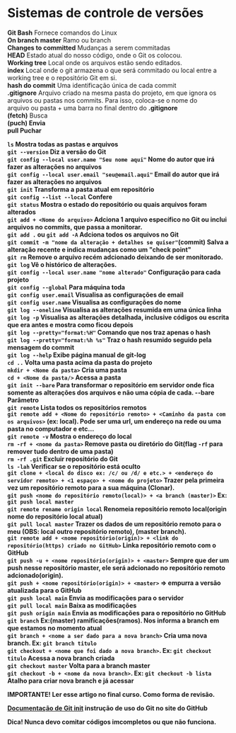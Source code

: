  <h1>Sistemas de controle de versões</h1> 

<b>Git Bash</b> Fornece comandos do Linux<br>
<b>On branch master</b> Ramo ou branch<br>
<b>Changes to committed</b> Mudanças a serem commitadas<br>
<b>HEAD</b> Estado atual do nosso código, onde o Git os colocou.<br>
<b>Working tree</b> Local onde os arquivos estão sendo editados.<br>
<b>index</b> Local onde o git armazena o que será commitado ou local entre a working tree e o repositório Git em si.<br>
<b>hash do commit</b> Uma identificação única de cada commit<br>
<b>.gitignore</b> Arquivo criado na mesma pasta do projeto, em que ignora os arquivos ou pastas nos commits. Para isso, coloca-se o nome do<br> arquivo ou pasta + uma barra no final dentro do <b>.gitignore</b><br>
<b>(fetch)</b> Busca<br>
<b>(puch)<b> Envia<br> 
<b>pull</b> Puchar<br>

`ls` Mostra todas as pastas e arquivos<br>
`git --version` Diz a versão do Git<br>
`git config --local user.name "Seu nome aqui"` Nome do autor que irá fazer as alterações no arquivos<br>
`git config --local user.email "seu@email.aqui"` Email do autor que irá fazer as alterações no arquivos<br>
`git init` Transforma a pasta atual em repositório<br>
`git config --list --local` Confere<br> 
`git status` Mostra o estado do repositório ou quais arquivos foram alterados<br>
`git add + <Nome do arquivo>` Adciona 1 arquivo específico no Git ou inclui arquivos no commits, que passa a monitorar.<br>
`git add .` ou `git add -A` Adciona todos os arquivos no Git<br>
`git commit -m "nome da alteração + detalhes se quiser"`(commit) Salva a alteração recente e indica mudanças como um <b>"check point"</b><br>
`git rm` Remove o arquivo recém adcionado deixando de ser monitorado.<br>
`git log` Vê o histórico de alterações.<br>
`git config --local user.name "nome alterado"` Configuração para cada projeto<br>
`git config --global` Para máquina toda<br>
`git config user.email` Visualisa as configurações de email<br>
`git config user.name` Visualisa as configurações do nome<br>
`git log --oneline` Visualisa as alterações resumida em uma única linha<br>
`git log -p` Visualisa as alterações detalhada, inclusive códigos ou escrita que era antes e mostra como ficou depois<br>
`git log --pretty="format:%H"` Comando que nos traz apenas o hash<br>
`git log --pretty="format:%h %s"` Traz o hash resumido seguido pela mensagem do commit<br>
`git log --help` Exibe página manual de git-log<br>
`cd ..` Volta uma pasta acima da pasta do projeto<br>
`mkdir + <Nome da pasta>` Cria uma pasta<br>
`cd + <Nome da pasta/>` Acessa a pasta<br>
`git init --bare` Para transformar o repositório em servidor onde fica somente as alterações dos arquivos e não uma cópia de cada. <b>--bare</b> Parâmetro<br>
`git remote` Lista todos os repositórios remotos<br>
`git remote add + <Nome do repositório remoto> + <Caminho da pasta com os arquivos>` (ex: local). Pode ser uma url, um endereço na rede ou uma pasta no computador e etc...<br>
`git remote -v` Mostra o endereço do local<br>
`rm -rf + <nome da pasta>` Remove pasta ou diretório do Git(flag `-rf` para remover tudo dentro de uma pasta)<br>
`rm -rf .git` Excluir repositório do Git<br>
`ls -lah` Verificar se o repositório está oculto<br>
`git clone + <local do disco ex: /c/ ou /d/ e etc.> + <endereço do servidor remoto> + <1 espaço> + <nome do projeto>` Trazer pela primeira vez um repositório remoto para a sua máquina (Clonar).<br>
`git push <nome do repositório remoto(local)> + <a branch (master)>` Ex: `git push local master`<br>
`git remote rename origin local` Renomeia repositório remoto local(<b>origin</b> nome do repositório local atual)<br>
`git pull local master` Trazer os dados de um repositório remoto para o meu (OBS: <b>local</b> outro repositório remoto), (<b>master<b> branch).<br>
`git remote add + <nome repositório(origin)> + <link do repositório(https) criado no GitHub>` Linka repositório remoto com o <b>GitHub</b><br>
`git push -u + <nome repositório(origin)> + <master>` Sempre que der um <b>push</b> nesse repositório <b>master</b>, ele será adcionado no repositório remoto adcionado(origin).<br>
`git push + <nome repositório(origin)> + <master>` => empurra a versão atualizada para o GitHub<br>
`git push local main` Envia as modificações para o servidor<br>
`git pull local main` Baixa as modificações<br>
`git push origin main` Envia as modificações para o repositório no <b>GitHub<b><br>
`git branch` Ex:(master) ramificações(ramos). Nos informa a branch em que estamos no momento atual<br>
`git branch + <nome a ser dado para a nova branch>` Cria uma nova branch. Ex: `git branch titulo`<br>
`git checkout + <nome que foi dado a nova branch>`. Ex: `git checkout titulo` Acessa a nova branch criada<br>
`git checkout master` Volta para a branch master<br>
`git checkout -b + <nome da nova branch>`. Ex: `git checkout -b lista` Atalho para criar nova branch e já acessar<br>

<b>IMPORTANTE! Ler esse artigo no final curso. Como forma de revisão.</b><br>

<a href="https://training.github.com/downloads/pt_BR/github-git-cheat-sheet/"><b>Documentação de Git init</b></a> <b>instrução de uso do Git no site do GitHub</b><br>

<b>Dica! Nunca devo comitar códigos imcompletos ou que não funciona.</b><br>